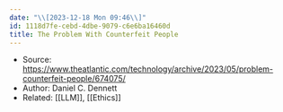 ```yaml
---
date: "\\[2023-12-18 Mon 09:46\\]"
id: 1118d7fe-cebd-4dbe-9079-c6e6ba16460d
title: The Problem With Counterfeit People
---
```


- Source: <https://www.theatlantic.com/technology/archive/2023/05/problem-counterfeit-people/674075/>
- Author: Daniel C. Dennett
- Related: [[LLM]], [[Ethics]]
